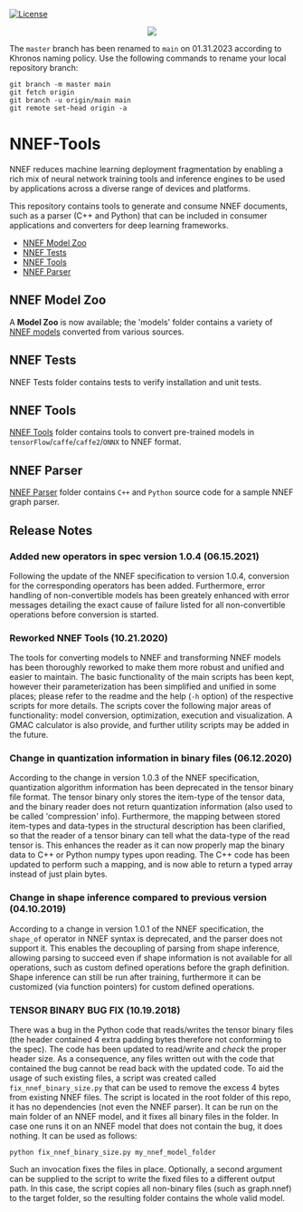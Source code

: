 [![License](https://img.shields.io/badge/License-Apache%202.0-blue.svg)](https://opensource.org/licenses/Apache-2.0)<p align="center"><img src="https://www.khronos.org/assets/uploads/ceimg/made/assets/uploads/apis/NNEF_500px_Apr17_165_75.png" /></p>

The `master` branch has been renamed to `main` on 01.31.2023 according to Khronos naming policy. Use the following commands to rename your local repository branch:

```
git branch -m master main
git fetch origin
git branch -u origin/main main
git remote set-head origin -a
```

# NNEF-Tools

NNEF reduces machine learning deployment fragmentation by enabling a rich mix of neural network training tools and inference engines to be used by applications across a diverse range of devices and platforms.

This repository contains tools to generate and consume NNEF documents, such as a parser (C++ and Python) that can be included in consumer applications and converters for deep learning frameworks.

* [NNEF Model Zoo](models#nnef-model-zoo)
* [NNEF Tests](#nnef-tests)
* [NNEF Tools](nnef_tools-pyproject#nnef-tools)
* [NNEF Parser](nnef-pyproject#nnef-parser---repository)


## NNEF Model Zoo
A **Model Zoo** is now available; the 'models' folder contains a variety of [NNEF models](models#nnef-model-zoo) converted from various sources.

## NNEF Tests
NNEF Tests folder contains tests to verify installation and unit tests.

## NNEF Tools
[NNEF Tools](nnef_tools-pyproject#nnef-tools) folder contains tools to convert pre-trained models in `tensorFlow`/`caffe`/`caffe2`/`ONNX` to NNEF format.

## NNEF Parser
[NNEF Parser](nnef-pyproject#nnef-parser---repository) folder contains `C++` and `Python` source code for a sample NNEF graph parser.

## Release Notes

### Added new operators in spec version 1.0.4 (06.15.2021)

Following the update of the NNEF specification to version 1.0.4, conversion for the corresponding operators has been added. Furthermore, error handling of non-convertible models has been greately enhanced with error messages detailing the exact cause of failure listed for all non-convertible operations before conversion is started.

### Reworked NNEF Tools (10.21.2020)

The tools for converting models to NNEF and transforming NNEF models has been thoroughly reworked to make them more robust and unified and easier to maintain. The basic functionality of the main scripts has been kept, however their parameterization has been simplified and unified in some places; please refer to the readme and the help (`-h` option) of the respective scripts for more details. The scripts cover the following major areas of functionality: model conversion, optimization, execution and visualization. A GMAC calculator is also provide, and further utility scripts may be added in the future.  

### Change in quantization information in binary files (06.12.2020)

According to the change in version 1.0.3 of the NNEF specification, quantization algorithm information has been deprecated in the tensor binary file format. The tensor binary only stores the item-type of the tensor data, and the binary reader does not return quantization information (also used to be called 'compression' info). Furthermore, the mapping between stored item-types and data-types in the structural description has been clarified, so that the reader of a tensor binary can tell what the data-type of the read tensor is. This enhances the reader as it can now properly map the binary data to C++ or Python numpy types upon reading. The C++ code has been updated to perform such a mapping, and is now able to return a typed array instead of just plain bytes.

### Change in shape inference compared to previous version (04.10.2019)

According to a change in version 1.0.1 of the NNEF specification, the `shape_of` operator in NNEF syntax is deprecated, and the parser does not support it. This enables the decoupling of parsing from shape inference, allowing parsing to succeed even if shape information is not available for all operations, such as custom defined operations before the graph definition. Shape inference can still be run after training, furthermore it can be customized (via function pointers) for custom defined operations.

### TENSOR BINARY BUG FIX (10.19.2018)

There was a bug in the Python code that reads/writes the tensor binary files (the header contained 4 extra padding bytes therefore not conforming to the spec). The code has been updated to read/write and _check_ the proper header size. As a consequence, any files written out with the code that contained the bug cannot be read back with the updated code. To aid the usage of such existing files, a script was created called `fix_nnef_binary_size.py` that can be used to remove the excess 4 bytes from existing NNEF files. The script is located in the root folder of this repo, it has no dependencies (not even the NNEF parser). It can be run on the main folder of an NNEF model, and it fixes all binary files in the folder. In case one runs it on an NNEF model that does not contain the bug, it does nothing. It can be used as follows:
```
python fix_nnef_binary_size.py my_nnef_model_folder
```
Such an invocation fixes the files in place. Optionally, a second argument can be supplied to the script to write the fixed files to a different output path. In this case, the script copies all non-binary files (such as graph.nnef) to the target folder, so the resulting folder contains the whole valid model.
